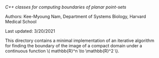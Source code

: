*C++ classes for computing boundaries of planar point-sets*

Authors:
    Kee-Myoung Nam, Department of Systems Biology, Harvard Medical School

Last updated:
    3/20/2021

This directory contains a minimal implementation of an iterative algorithm 
for finding the boundary of the image of a compact domain under a continuous
function \\( mathbb{R}^n \to \mathbb{R}^2 \\).
